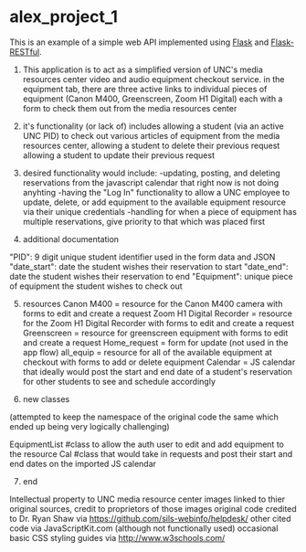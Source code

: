 # alex_project_1

This is an example of a simple web API implemented using
[Flask](http://flask.pocoo.org/) and
[Flask-RESTful](http://flask-restful.readthedocs.org/en/latest/).


1. This application is to act as a simplified version of UNC's media resources center video and audio equipment checkout service. 
	 in the equipment tab, there are three active links to individual pieces of equipment (Canon M400, Greenscreen, Zoom H1 Digital) each      with a form to check them out from the media resources center 

2. it's functionality (or lack of) includes allowing a student (via an active UNC PID) to check out various articles of equipment from the media resources center,
	allowing a student to delete their previous request 
	allowing a student to update their previous request 

3. desired functionality would include:
   -updating, posting, and deleting reservations from the javascript calendar that right now is not doing anyhting 
   -having the "Log In" functionality to allow a UNC employee to update, delete, or add equipment to the available equipment resource via     their unique  credentials
   -handling for when a piece of equipment has multiple reservations, give priority to that which was placed first 

4. additional documentation 

"PID": 9 digit unique student identifier used in the form data and JSON
"date_start": date the student wishes their reservation to start
"date_end": date the student wishes their reservation to end
"Equipment": unique piece of equipment the student wishes to check out 

5. resources 
Canon M400 = resource for the Canon M400 camera with forms to edit and create a request
Zoom H1 Digital Recorder = resource for the Zoom H1 Digital Recorder with forms to edit and create a request
Greenscreen = resource for greenscreen equipment with forms to edit and create a request
Home_request = form for update (not used in the app flow)
all_equip = resource for all of the available equipment at checkout with forms to add or delete equipment 
Calendar = JS calendar that ideally would post the start and end date of a student's reservation for other students to see and 
			schedule accordingly


6. new classes

(attempted to keep the namespace of the original code the same which ended up being very logically challenging)

EquipmentList #class to allow the auth user to edit and add equipment to the resource
Cal #class that would take in requests and post their start and end dates on the imported JS calendar 


7. end 

Intellectual property to UNC media resource center 
images linked to thier original sources, credit to proprietors of those images 
original code credited to Dr. Ryan Shaw via https://github.com/sils-webinfo/helpdesk/
other cited code via JavaScriptKit.com (although not functionally used) 
occasional basic CSS styling guides via http://www.w3schools.com/
